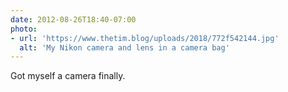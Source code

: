 ```yaml
---
date: 2012-08-26T18:40-07:00
photo:
- url: 'https://www.thetim.blog/uploads/2018/772f542144.jpg'
  alt: 'My Nikon camera and lens in a camera bag'
---
```

Got myself a camera finally.

